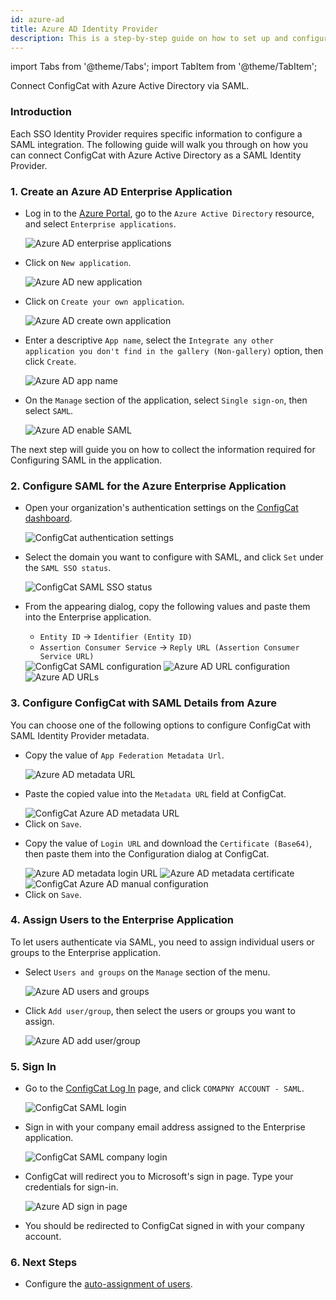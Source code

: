 ```yaml
---
id: azure-ad
title: Azure AD Identity Provider
description: This is a step-by-step guide on how to set up and configure Azure AD as a SAML Identity Provider for your organization.
---
```


import Tabs from '@theme/Tabs';
import TabItem from '@theme/TabItem';

Connect ConfigCat with Azure Active Directory via SAML.

### Introduction
Each SSO Identity Provider requires specific information to configure a SAML integration. The following guide will walk you through on how you can connect ConfigCat with Azure Active Directory as a SAML Identity Provider.

### 1. Create an Azure AD Enterprise Application

- Log in to the <a href="https://portal.azure.com/" target="_blank">Azure Portal</a>, go to the `Azure Active Directory` resource, and select `Enterprise applications`.

  <img class="saml-tutorial-img" src="/docs/assets/saml/azure-ad/eapplications.png" alt="Azure AD enterprise applications"/>

- Click on `New application`.

  <img class="saml-tutorial-img" src="/docs/assets/saml/azure-ad/new_app.png" alt="Azure AD new application"/>

- Click on `Create your own application`.

  <img class="saml-tutorial-img" src="/docs/assets/saml/azure-ad/create_app.png" alt="Azure AD create own application"/>

- Enter a descriptive `App name`, select the `Integrate any other application you don't find in the gallery (Non-gallery)` option, then click `Create`.

  <img class="saml-tutorial-img" src="/docs/assets/saml/azure-ad/app_name.png" alt="Azure AD app name"/>

- On the `Manage` section of the application, select `Single sign-on`, then select `SAML`.

  <img class="saml-tutorial-img" src="/docs/assets/saml/azure-ad/enable_saml.png" alt="Azure AD enable SAML"/>

The next step will guide you on how to collect the information required for Configuring SAML in the application.

### 2. Configure SAML for the Azure Enterprise Application
- Open your organization's authentication settings on the <a href="https://app.configcat.com/organization/authentication" target="_blank">ConfigCat dashboard</a>.

  <img class="saml-tutorial-img" src="/docs/assets/saml/dashboard/authentication.png" alt="ConfigCat authentication settings"/>

- Select the domain you want to configure with SAML, and click `Set` under the `SAML SSO status`.

  <img class="saml-tutorial-img" src="/docs/assets/saml/dashboard/domains.png" alt="ConfigCat SAML SSO status" />

- From the appearing dialog, copy the following values and paste them into the Enterprise application.
    - `Entity ID` -> `Identifier (Entity ID)`
    - `Assertion Consumer Service` -> `Reply URL (Assertion Consumer Service URL)`

    <img class="saml-tutorial-img" src="/docs/assets/saml/dashboard/saml_config.png" alt="ConfigCat SAML configuration" />

    <img class="saml-tutorial-img" src="/docs/assets/saml/azure-ad/saml_urls.png" alt="Azure AD URL configuration" />

    <img class="saml-tutorial-img" src="/docs/assets/saml/azure-ad/ad_urls.png" alt="Azure AD URLs" />

### 3. Configure ConfigCat with SAML Details from Azure

You can choose one of the following options to configure ConfigCat with SAML Identity Provider metadata.

<Tabs>
  <TabItem value="metadataUrl" label="Metadata URL" default>
    <ul>
      <li>
        <p>Copy the value of <code>App Federation Metadata Url</code>.</p>
        <img class="saml-tutorial-img" src="/docs/assets/saml/azure-ad/metadata_url.png" alt="Azure AD metadata URL" />
      </li>
      <li>
        <p>Paste the copied value into the <code>Metadata URL</code> field at ConfigCat.</p>
        <img class="saml-tutorial-img" src="/docs/assets/saml/azure-ad/cc_metadata.png" alt="ConfigCat Azure AD metadata URL" />
      </li>
      <li>
        Click on <code>Save</code>.
      </li>
    </ul>
  </TabItem>
  <TabItem value="manual" label="Manual Configuration">
    <ul>
      <li>
        <p>Copy the value of <code>Login URL</code> and download the <code>Certificate (Base64)</code>, then paste them into the Configuration dialog at ConfigCat.</p>
        <img class="saml-tutorial-img" src="/docs/assets/saml/azure-ad/metadata_logon.png" alt="Azure AD metadata login URL" />
        <img class="saml-tutorial-img" src="/docs/assets/saml/azure-ad/metadata_cert.png" alt="Azure AD metadata certificate"/>
        <img class="saml-tutorial-img" src="/docs/assets/saml/azure-ad/cc_manual.png" alt="ConfigCat Azure AD manual configuration"/>
      </li>
      <li>
        Click on <code>Save</code>.
      </li>
    </ul>
  </TabItem>
</Tabs>

### 4. Assign Users to the Enterprise Application

To let users authenticate via SAML, you need to assign individual users or groups to the Enterprise application.

- Select `Users and groups` on the `Manage` section of the menu.

  <img class="saml-tutorial-img" src="/docs/assets/saml/azure-ad/users_groups.png" alt="Azure AD users and groups" />

- Click `Add user/group`, then select the users or groups you want to assign.

  <img class="saml-tutorial-img" src="/docs/assets/saml/azure-ad/add_users.png" alt="Azure AD add user/group" />

### 5. Sign In
- Go to the <a href="https://app.configcat.com/login" target="_blank">ConfigCat Log In</a> page, and click `COMAPNY ACCOUNT - SAML`.
  
  <img class="saml-tutorial-img" src="/docs/assets/saml/dashboard/saml_login.png" alt="ConfigCat SAML login"  />

- Sign in with your company email address assigned to the Enterprise application.

  <img class="saml-tutorial-img" src="/docs/assets/saml/dashboard/company_email.png" alt="ConfigCat SAML company login"  />

- ConfigCat will redirect you to Microsoft's sign in page. Type your credentials for sign-in.

  <img class="saml-tutorial-img" src="/docs/assets/saml/azure-ad/login.png" alt="Azure AD sign in page" />

- You should be redirected to ConfigCat signed in with your company account.

### 6. Next Steps

- Configure the [auto-assignment of users](/docs/advanced/team-management/auto-assign-users).